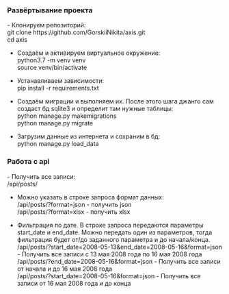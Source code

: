 <h3>Развёртывание проекта</h3>
- Клонируем репозиторий: <br>
    git clone https://github.com/GorskiiNikita/axis.git <br>
    cd axis <br>

- Создаём и активируем виртуальное окружение: <br>
    python3.7 -m venv venv <br>
    source venv/bin/activate <br>

- Устанавливаем зависимости: <br>
    pip install -r requirements.txt <br>

- Создаём миграции и выполняем их. После этого шага джанго сам создаст бд sqlite3 и определит там нужные таблицы: <br>
    python manage.py makemigrations <br>
    python manage.py migrate <br>

- Загрузим данные из интернета и сохраним в бд: <br>
    python manage.py load_data <br>


<h3>Работа с api</h3>
- Получить все записи: <br>
     /api/posts/ <br>
     
- Можно указать в строке запроса формат данных:  <br>
    /api/posts/?format=json - получить json <br>
    /api/posts/?format=xlsx - получить xlsx <br>
    
- Фильтрация по дате. В строке запроса передаются параметры start_date и end_date. Можно передать один из параметров, тогда фильтрация будет от/до заданного параметра и до начала/конца. <br>
    /api/posts/?start_date=2008-05-13&end_date=2008-05-16&format=json - Получить все записи с 13 мая 2008 года по 16 мая 2008 года <br>
    /api/posts/?end_date=2008-05-16&format=json - Получить все записи от начала и до 16 мая 2008 года <br>
    /api/posts/?start_date=2008-05-16&format=json - Получить все записи от 16 мая 2008 года и до конца <br>



